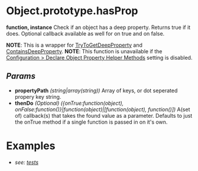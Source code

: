 # Object.prototype.hasProp
**function, instance**
Check if an object has a deep property. Returns true if it does. Optional callback available as well for on true and on false.

**NOTE**: This is a wrapper for [TryToGetDeepProperty](../MetaScryApi/Static%20Object%20Property%20Helpers/TryToGetDeepProperty.md) and [ContainsDeepProperty](../MetaScryApi/Static%20Object%20Property%20Helpers/ContainsDeepProperty.md).
**NOTE**: This function is unavailable if the [Configuration > Declare Object Property Helper Methods](../../../../Configuration.md) setting is disabled.
## *Params*
- **propertyPath** *(string|array(string))* Array of keys, or dot seperated propery key string.
- **thenDo** *(Optional) ({onTrue:function(object), onFalse:function()}|function(object)|\[function(object), function()])* A(set of) callback(s) that takes the found value as a parameter. Defaults to just the onTrue method if a single function is passed in on it's own.
# Examples
- *see: [tests](https://github.com/Meep-Tech/obsidian-metadata-api-plugin/blob/master/tests/function%20Object.prototype.hasProp/test.md)*